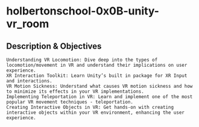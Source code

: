# holbertonschool-0x0B-unity-vr_room

## Description & Objectives

    Understanding VR Locomotion: Dive deep into the types of locomotion/movement in VR and understand their implications on user experience.
    XR Interaction Toolkit: Learn Unity’s built in package for XR Input and interactions.
    VR Motion Sickness: Understand what causes VR motion sickness and how to minimize its effects in your VR implementations.
    Implementing Teleportation in VR: Learn and implement one of the most popular VR movement techniques - teleportation.
    Creating Interactive Objects in VR: Get hands-on with creating interactive objects within your VR environment, enhancing the user experience.

